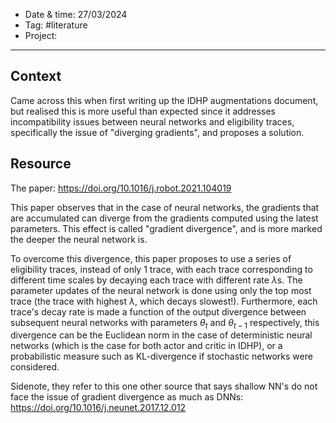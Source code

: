 
- Date & time:  27/03/2024
- Tag: #literature
- Project:

---

## Context

Came across this when first writing up the IDHP augmentations document, but realised this is more useful than expected since it addresses incompatibility issues between neural networks and eligibility traces, specifically the issue of "diverging gradients", and proposes a solution.

## Resource

The paper: https://doi.org/10.1016/j.robot.2021.104019

This paper observes that in the case of neural networks, the gradients that are accumulated can diverge from the gradients computed using the latest parameters. This effect is called "gradient divergence", and is more marked the deeper the neural network is.

To overcome this divergence, this paper proposes to use a series of eligibility traces, instead of only 1 trace, with each trace corresponding to different time scales by decaying each trace with different rate $\lambda$s. The parameter updates of the neural network is done using only the top most trace (the trace with highest $\lambda$, which decays slowest!). Furthermore, each trace's decay rate is made a function of the output divergence between subsequent neural networks with parameters $\theta_{t}$ and $\theta_{t-1}$ respectively, this divergence can be the Euclidean norm in the case of deterministic neural networks (which is the case for both actor and critic in IDHP), or a probabilistic measure such as KL-divergence if stochastic networks were considered.

Sidenote, they refer to this one other source that says shallow NN's do not face the issue of gradient divergence as much as DNNs: https://doi.org/10.1016/j.neunet.2017.12.012


